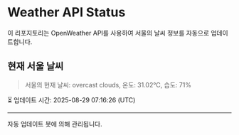 
# Weather API Status

이 리포지토리는 OpenWeather API를 사용하여 서울의 날씨 정보를 자동으로 업데이트합니다.

## 현재 서울 날씨
> 서울의 현재 날씨: overcast clouds, 온도: 31.02°C, 습도: 71%

⏳ 업데이트 시간: 2025-08-29 07:16:26 (UTC)

---
자동 업데이트 봇에 의해 관리됩니다.

